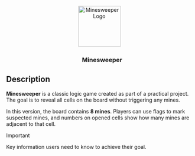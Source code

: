 <p align="center">
  <img width="115" height="110" alt="Minesweeper Logo" src="https://github.com/user-attachments/assets/3a3f731a-c2de-4bb9-9309-1bcddef60873" />
</p>
<h3 align="center">‎‎ㅤ‎‎‎Minesweeper</h3>

## Description


**Minesweeper** is a classic logic game created as part of a practical project. The goal is to reveal all cells on the board without triggering any mines.  

In this version, the board contains **8 mines**. Players can use flags to mark suspected mines, and numbers on opened cells show how many mines are adjacent to that cell.

> [!IMPORTANT]
> Key information users need to know to achieve their goal.

